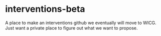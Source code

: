 # interventions-beta
A place to make an interventions github we eventually will move to WICG. Just want a private place to figure out what we want to propose.
